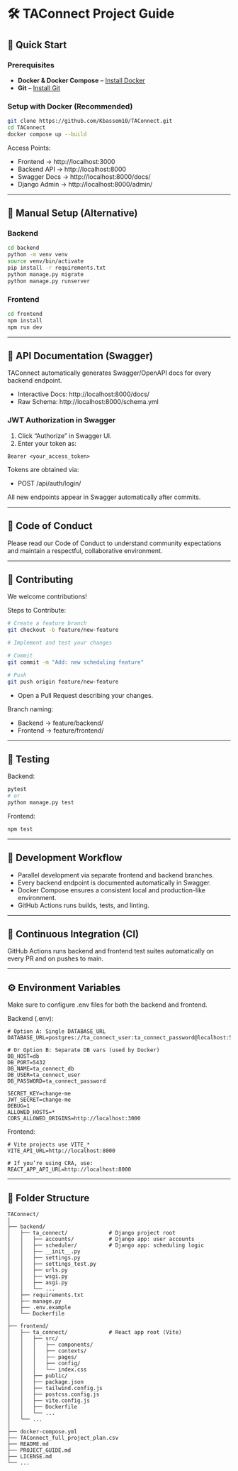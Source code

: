 # 🛠️ TAConnect Project Guide

## 🚀 Quick Start

### Prerequisites
- **Docker & Docker Compose** – [Install Docker](https://docs.docker.com/get-docker/)
- **Git** – [Install Git](https://git-scm.com/downloads)

### Setup with Docker (Recommended)

```bash
git clone https://github.com/Kbassem10/TAConnect.git
cd TAConnect
docker compose up --build
```

Access Points:
- Frontend → http://localhost:3000
- Backend API → http://localhost:8000
- Swagger Docs → http://localhost:8000/docs/
- Django Admin → http://localhost:8000/admin/

---

## 🧰 Manual Setup (Alternative)

### Backend
```bash
cd backend
python -m venv venv
source venv/bin/activate
pip install -r requirements.txt
python manage.py migrate
python manage.py runserver
```

### Frontend
```bash
cd frontend
npm install
npm run dev
```

---

## 📘 API Documentation (Swagger)

TAConnect automatically generates Swagger/OpenAPI docs for every backend endpoint.

- Interactive Docs: http://localhost:8000/docs/
- Raw Schema: http://localhost:8000/schema.yml

### JWT Authorization in Swagger
1) Click “Authorize” in Swagger UI.
2) Enter your token as:
```
Bearer <your_access_token>
```
Tokens are obtained via:
- POST /api/auth/login/

All new endpoints appear in Swagger automatically after commits.

---

## 📝 Code of Conduct

Please read our Code of Conduct to understand community expectations and maintain a respectful, collaborative environment.

---

## 👥 Contributing

We welcome contributions!

Steps to Contribute:
```bash
# Create a feature branch
git checkout -b feature/new-feature

# Implement and test your changes

# Commit
git commit -m "Add: new scheduling feature"

# Push
git push origin feature/new-feature
```
- Open a Pull Request describing your changes.

Branch naming:
- Backend → feature/backend/<name>
- Frontend → feature/frontend/<name>

---

## 🧪 Testing

Backend:
```bash
pytest
# or
python manage.py test
```

Frontend:
```bash
npm test
```

---

## 🧱 Development Workflow

- Parallel development via separate frontend and backend branches.
- Every backend endpoint is documented automatically in Swagger.
- Docker Compose ensures a consistent local and production-like environment.
- GitHub Actions runs builds, tests, and linting.

---

## 🧬 Continuous Integration (CI)

GitHub Actions runs backend and frontend test suites automatically on every PR and on pushes to main.

---

## ⚙️ Environment Variables

Make sure to configure .env files for both the backend and frontend.

Backend (.env):
```
# Option A: Single DATABASE_URL
DATABASE_URL=postgres://ta_connect_user:ta_connect_password@localhost:5432/ta_connect_db

# Or Option B: Separate DB vars (used by Docker)
DB_HOST=db
DB_PORT=5432
DB_NAME=ta_connect_db
DB_USER=ta_connect_user
DB_PASSWORD=ta_connect_password

SECRET_KEY=change-me
JWT_SECRET=change-me
DEBUG=1
ALLOWED_HOSTS=*
CORS_ALLOWED_ORIGINS=http://localhost:3000
```

Frontend:
```
# Vite projects use VITE_*
VITE_API_URL=http://localhost:8000

# If you’re using CRA, use:
REACT_APP_API_URL=http://localhost:8000
```

---

## 🧩 Folder Structure

```
TAConnect/
│
├── backend/
│   ├── ta_connect/             # Django project root
│   │   ├── accounts/           # Django app: user accounts
│   │   ├── scheduler/          # Django app: scheduling logic
│   │   ├── __init__.py
│   │   ├── settings.py
│   │   ├── settings_test.py
│   │   ├── urls.py
│   │   ├── wsgi.py
│   │   ├── asgi.py
│   │   └── ...
│   ├── requirements.txt
│   ├── manage.py
│   ├── .env.example
│   └── Dockerfile
│
├── frontend/
│   ├── ta_connect/             # React app root (Vite)
│   │   ├── src/
│   │   │   ├── components/
│   │   │   ├── contexts/
│   │   │   ├── pages/
│   │   │   ├── config/
│   │   │   └── index.css
│   │   ├── public/
│   │   ├── package.json
│   │   ├── tailwind.config.js
│   │   ├── postcss.config.js
│   │   ├── vite.config.js
│   │   ├── Dockerfile
│   │   └── ...
│   └── ...
│
├── docker-compose.yml
├── TAConnect_full_project_plan.csv
├── README.md
├── PROJECT_GUIDE.md
├── LICENSE.md
└── ...
```
